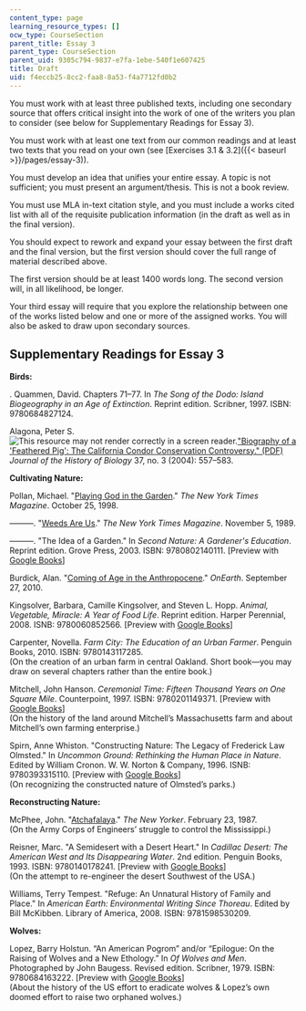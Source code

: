 ```yaml
---
content_type: page
learning_resource_types: []
ocw_type: CourseSection
parent_title: Essay 3
parent_type: CourseSection
parent_uid: 9305c794-9837-e7fa-1ebe-540f1e607425
title: Draft
uid: f4eccb25-8cc2-faa8-8a53-f4a7712fd0b2
---
```


You must work with at least three published texts, including one secondary source that offers critical insight into the work of one of the writers you plan to consider (see below for Supplementary Readings for Essay 3).

You must work with at least one text from our common readings and at least two texts that you read on your own (see [Exercises 3.1 & 3.2]({{< baseurl >}}/pages/essay-3)).

You must develop an idea that unifies your entire essay. A topic is not sufficient; you must present an argument/thesis. This is not a book review.

You must use MLA in-text citation style, and you must include a works cited list with all of the requisite publication information (in the draft as well as in the final version).

You should expect to rework and expand your essay between the first draft and the final version, but the first version should cover the full range of material described above.

The first version should be at least 1400 words long. The second version will, in all likelihood, be longer.

Your third essay will require that you explore the relationship between one of the works listed below and one or more of the assigned works. You will also be asked to draw upon secondary sources.

Supplementary Readings for Essay 3
----------------------------------

**Birds:**

. Quammen, David. Chapters 71–77. In _The Song of the Dodo: Island Biogeography in an Age of Extinction_. Reprint edition. Scribner, 1997. ISBN: 9780684827124.

Alagona, Peter S. ![This resource may not render correctly in a screen reader.](/images/inacessible.gif)["Biography of a 'Feathered Pig': The California Condor Conservation Controversy." (PDF)](http://www.history.ucsb.edu/projects/histpublications/files/08238-alagona_2004_jhb.pdf) _Journal of the History of Biology_ 37, no. 3 (2004): 557–583.

**Cultivating Nature:**

Pollan, Michael. "[Playing God in the Garden](http://michaelpollan.com/articles-archive/playing-god-in-the-garden/)." _The New York Times Magazine_. October 25, 1998.

———. "[Weeds Are Us](http://michaelpollan.com/articles-archive/weeds-are-us/)." _The New York Times Magazine_. November 5, 1989.

———. "The Idea of a Garden." In _Second Nature: A Gardener's Education_. Reprint edition. Grove Press, 2003. ISBN: 9780802140111. \[Preview with [Google Books](https://books.google.com/books?id=3zUqfDxvl48C&lpg=PP1&dq=Second%20Nature%3A%20A%20Gardener's%20Education&pg=PA176#v=onepage&q&f=false)\]

Burdick, Alan. "[Coming of Age in the Anthropocene](http://archive.onearth.org/article/coming-of-age-in-anthropocene)." _OnEarth_. September 27, 2010.

Kingsolver, Barbara, Camille Kingsolver, and Steven L. Hopp. _Animal, Vegetable, Miracle: A Year of Food Life_. Reprint edition. Harper Perennial, 2008. ISNB: 9780060852566. \[Preview with [Google Books](https://books.google.com/books?id=YUzwlDHiHPQC&lpg=PP1&pg=PP1#v=onepage&q&f=false)\]

Carpenter, Novella. _Farm City: The Education of an Urban Farmer_. Penguin Books, 2010. ISBN: 9780143117285.  
(On the creation of an urban farm in central Oakland. Short book—you may draw on several chapters rather than the entire book.)

Mitchell, John Hanson. _Ceremonial Time: Fifteen Thousand Years on One Square Mile_. Counterpoint, 1997. ISBN: 9780201149371. \[Preview with [Google Books](https://books.google.com/books?id=VcaUAAAAQBAJ&lpg=PP1&dq=John%20Hanson%20Mitchell%2C%20Ceremonial%20Time&pg=PP1#v=onepage&q&f=false)\]  
(On the history of the land around Mitchell’s Massachusetts farm and about Mitchell’s own farming enterprise.)

Spirn, Anne Whiston. "Constructing Nature: The Legacy of Frederick Law Olmsted." In _Uncommon Ground: Rethinking the Human Place in Nature_. Edited by William Cronon. W. W. Norton & Company, 1996. ISNB: 9780393315110. \[Preview with [Google Books](http://books.google.com/books?id=ydRJAAAAQBAJ&pg=PA69=onepage)\]  
(On recognizing the constructed nature of Olmsted’s parks.)

**Reconstructing Nature:**

McPhee, John. "[Atchafalaya](https://www.newyorker.com/magazine/1987/02/23/atchafalaya)." _The New Yorker_. February 23, 1987.  
(On the Army Corps of Engineers’ struggle to control the Mississippi.)

Reisner, Marc. "A Semidesert with a Desert Heart." In _Cadillac Desert: The American West and Its Disappearing Water_. 2nd edition. Penguin Books, 1993. ISBN: 9780140178241. \[Preview with [Google Books](https://books.google.com/books?id=frvKDY0rpToC&lpg=PP1&dq=cadillac%20desert&pg=PA1#v=onepage&q&f=false)\]  
(On the attempt to re-engineer the desert Southwest of the USA.)

Williams, Terry Tempest. "Refuge: An Unnatural History of Family and Place." In _American Earth: Environmental Writing Since Thoreau_. Edited by Bill McKibben. Library of America, 2008. ISBN: 9781598530209.

**Wolves:**

Lopez, Barry Holstun. “An American Pogrom” and/or “Epilogue: On the Raising of Wolves and a New Ethology.” In _Of Wolves and Men_. Photographed by John Baugess. Revised edition. Scribner, 1979. ISBN: 9780684163222. \[Preview with [Google Books](https://books.google.com/books?id=YeiU2OnJKaUC&lpg=PP1&dq=of%20wolves%20and%20men&pg=PA167#v=onepage&q&f=false)\]  
(About the history of the US effort to eradicate wolves & Lopez’s own doomed effort to raise two orphaned wolves.)